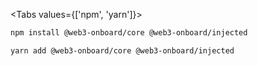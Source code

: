 <Tabs values={['npm', 'yarn']}>
<TabPanel value="npm">

```sh copy
npm install @web3-onboard/core @web3-onboard/injected
```

  </TabPanel>
  <TabPanel value="yarn">

```sh copy
yarn add @web3-onboard/core @web3-onboard/injected
```

  </TabPanel>
</Tabs>
